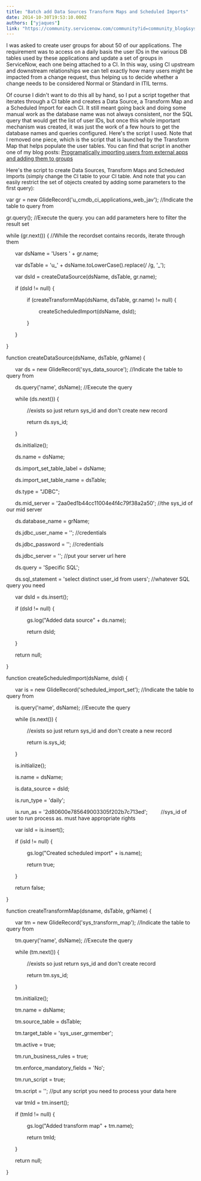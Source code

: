 ```yaml
---
title: "Batch add Data Sources Transform Maps and Scheduled Imports"
date: 2014-10-30T19:53:10.000Z
authors: ["yjaques"]
link: "https://community.servicenow.com/community?id=community_blog&sys_id=db7da269dbd0dbc01dcaf3231f9619f5"
---
```

<p>I was asked to create user groups for about 50 of our applications. The requirement was to access on a daily basis the user IDs in the various DB tables used by these applications and update a set of groups in ServiceNow, each one being attached to a CI. In this way, using CI upstream and downstream relationships we can tell exactly how many users might be impacted from a change request, thus helping us to decide whether a change needs to be considered Normal or Standard in ITIL terms.</p><p></p><p>Of course I didn't want to do this all by hand, so I put a script together that iterates through a CI table and creates a Data Source, a Transform Map and a Scheduled Import for each CI. It still meant going back and doing some manual work as the database name was not always consistent, nor the SQL query that would get the list of user IDs, but once this whole important mechanism was created, it was just the work of a few hours to get the database names and queries configured. Here's the script I used. Note that I removed one piece, which is the script that is launched by the Transform Map that helps populate the user tables. You can find that script in another one of my blog posts: <a title="Programatically importing users from external apps and adding them to groups" __default_attr="3150" __jive_macro_name="blogpost" class="jive_macro jive_macro_blogpost" data-orig-content="Programatically importing users from external apps and adding them to groups" href="/community?id=community_blog&sys_id=fd2d66e5dbd0dbc01dcaf3231f961984">Programatically importing users from external apps and adding them to groups</a></p><p></p><p>Here's the script to create <span style="font-size: 13.63636302948px;">Data Sources, Transform Maps and Scheduled Imports (simply change the CI table to your CI table. And note that you can easily restrict the set of objects created by adding some parameters to the first query):</span></p><p></p><p>var gr = new GlideRecord('u_cmdb_ci_applications_web_jav'); //Indicate the table to query from</p><p>gr.query(); //Execute the query. you can add parameters here to filter the result set</p><p>while (gr.next()) { //While the recordset contains records, iterate through them</p><p>       var dsName = 'Users ' + gr.name;</p><p>       var dsTable = 'u_' + dsName.toLowerCase().replace(/ /g, '_');</p><p>       var dsId = createDataSource(dsName, dsTable, gr.name);</p><p>       if (dsId != null) {</p><p>               if (createTransformMap(dsName, dsTable, gr.name) != null) {</p><p>                       createScheduledImport(dsName, dsId);</p><p>               }</p><p>       }</p><p>}</p><p></p><p></p><p>function createDataSource(dsName, dsTable, grName) {</p><p>       var ds = new GlideRecord('sys_data_source'); //Indicate the table to query from</p><p>       ds.query('name', dsName); //Execute the query</p><p>       while (ds.next()) {</p><p>               //exists so just return sys_id and don't create new record</p><p>               return ds.sys_id;</p><p>       }</p><p>       ds.initialize();</p><p>       ds.name = dsName;</p><p>       ds.import_set_table_label = dsName;</p><p>       ds.import_set_table_name = dsTable;</p><p>       ds.type = "JDBC";</p><p>       ds.mid_server = '2aa0ed1b44cc11004e4f4c79f38a2a50'; //the sys_id of our mid server</p><p>       ds.database_name = grName;</p><p>       ds.jdbc_user_name = ''; //credentials</p><p>       ds.jdbc_password = ''; //credentials</p><p>       ds.jdbc_server = ''; //put your server url here</p><p>       ds.query = 'Specific SQL';</p><p>       ds.sql_statement = 'select distinct user_id from users'; //whatever SQL query you need</p><p></p><p></p><p>       var dsId = ds.insert();</p><p>       if (dsId != null) {</p><p>               gs.log("Added data source" + ds.name);</p><p>               return dsId;</p><p>       }</p><p>       return null;</p><p>}</p><p></p><p></p><p>function createScheduledImport(dsName, dsId) {</p><p>       var is = new GlideRecord('scheduled_import_set'); //Indicate the table to query from</p><p>       is.query('name', dsName); //Execute the query</p><p>       while (is.next()) { </p><p>               //exists so just return sys_id and don't create a new record</p><p>               return is.sys_id;</p><p>       }</p><p>       is.initialize();</p><p>       is.name = dsName;</p><p>       is.data_source = dsId;</p><p>       is.run_type = 'daily';</p><p>       is.run_as = '2d80600e785649003305f202b7c713ed';         //sys_id of user to run process as. must have appropriate rights</p><p></p><p></p><p>       var isId = is.insert();</p><p>       if (isId != null) {</p><p>               gs.log("Created scheduled import" + is.name);</p><p>               return true;</p><p>       }</p><p>       return false;</p><p>}</p><p></p><p></p><p>function createTransformMap(dsname, dsTable, grName) {</p><p>       var tm = new GlideRecord('sys_transform_map'); //Indicate the table to query from</p><p>       tm.query('name', dsName); //Execute the query</p><p>       while (tm.next()) {</p><p>               //exists so just return sys_id and don't create record</p><p>               return tm.sys_id;</p><p>       }</p><p>       tm.initialize();</p><p>       tm.name = dsName;</p><p>       tm.source_table = dsTable;</p><p>       tm.target_table = 'sys_user_grmember';</p><p>       tm.active = true;</p><p>       tm.run_business_rules = true;</p><p>       tm.enforce_mandatory_fields = 'No';</p><p>       tm.run_script = true;</p><p>       tm.script = ''; //put any script you need to process your data here</p><p></p><p></p><p>       var tmId = tm.insert();</p><p>       if (tmId != null) {</p><p>               gs.log("Added transform map" + tm.name);</p><p>               return tmId;</p><p>       }</p><p>       return null;</p><p>}</p>